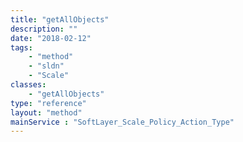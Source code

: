 ```yaml
---
title: "getAllObjects"
description: ""
date: "2018-02-12"
tags:
    - "method"
    - "sldn"
    - "Scale"
classes:
    - "getAllObjects"
type: "reference"
layout: "method"
mainService : "SoftLayer_Scale_Policy_Action_Type"
---
```

